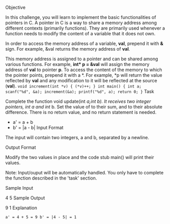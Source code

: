 Objective

In this challenge, you will learn to implement the basic functionalities of pointers in C. A pointer in C is a way to share a memory address among different contexts (primarily functions). They are primarily used whenever a function needs to modify the content of a variable that it does not own.

In order to access the memory address of a variable, __val__, prepend it with __&__ sign. For example, &val returns the memory address of __val__.

This memory address is assigned to a pointer and can be shared among various functions. For example, __int* p = &val__ will assign the memory address of __val__ to pointer __p__. To access the content of the memory to which the pointer points, prepend it with a *. For example, *p will return the value reflected by __val__ and any modification to it will be reflected at the source (__val__).
``
	void increment(int *v) {
		(*v)++;
	}
		int main() {
		int a;
		scanf("%d", &a);
		increment(&a);
		printf("%d", a);
		return 0;
	}
``
Task

Complete the function void update(int *a,int *b). It receives two integer pointers, int* a and int* b. Set the value of  to their sum, and  to their absolute difference. There is no return value, and no return statement is needed.
- a' = a + b
- b' = |a - b|
Input Format

The input will contain two integers, a and b, separated by a newline.

Output Format

Modify the two values in place and the code stub main() will print their values.

Note: Input/ouput will be automatically handled. You only have to complete the function described in the 'task' section.

Sample Input

4
5
Sample Output

9
1
Explanation

``
	a' = 4 + 5 = 9
	b' = |4 - 5| = 1
``
